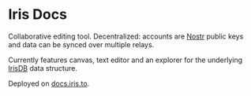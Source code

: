 # Iris Docs

Collaborative editing tool. Decentralized: accounts are [Nostr](https://nostr.com) public keys and data can be synced over multiple relays.

Currently features canvas, text editor and an explorer for the underlying [IrisDB](./src/irisdb/README.md) data structure.

Deployed on [docs.iris.to](https://docs.iris.to/).
